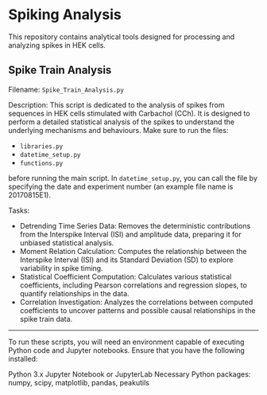 # Spiking Analysis
This repository contains analytical tools designed for processing and analyzing spikes in HEK cells.

## Spike Train Analysis
  Filename: `Spike_Train_Analysis.py`
  
  Description:
  This script is dedicated to the analysis of spikes from sequences in HEK cells stimulated with Carbachol (CCh). It is designed to perform a detailed statistical analysis of the spikes to understand the underlying   mechanisms and behaviours. 
  Make sure to run the files:
  
  - `libraries.py`
  - `datetime_setup.py`
  - `functions.py` 
  
  before running the main script. 
  In `datetime_setup.py`, you can call the file by specifying the date and experiment number (an example file name is 20170815E1). 
  
  Tasks:
  - Detrending Time Series Data: Removes the deterministic contributions from the Interspike Interval (ISI) and amplitude data, preparing it for unbiased statistical analysis.
  - Moment Relation Calculation: Computes the relationship between the Interspike Interval (ISI) and its Standard Deviation (SD) to explore variability in spike timing.
  - Statistical Coefficient Computation: Calculates various statistical coefficients, including Pearson correlations and regression slopes, to quantify relationships in the data.
  - Correlation Investigation: Analyzes the correlations between computed coefficients to uncover patterns and possible causal relationships in the spike train data.

---------------------------------------------------------------------------------------------------------------------------------------------------------------------------------------------------
To run these scripts, you will need an environment capable of executing Python code and Jupyter notebooks. Ensure that you have the following installed:

Python 3.x
Jupyter Notebook or JupyterLab
Necessary Python packages: numpy, scipy, matplotlib, pandas, peakutils


